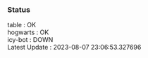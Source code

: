 ### Status


table : OK  
hogwarts : OK  
icy-bot : DOWN  
Latest Update : 2023-08-07 23:06:53.327696

